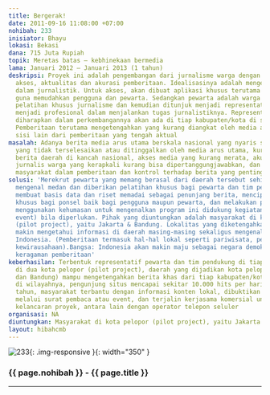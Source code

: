 ```yaml
---
title: Bergerak!
date: 2011-09-16 11:08:00 +07:00
nohibah: 233
inisiator: Bhayu
lokasi: Bekasi
dana: 715 Juta Rupiah
topik: Meretas batas – kebhinekaan bermedia
lama: Januari 2012 – Januari 2013 (1 tahun)
deskripsi: Proyek ini adalah pengembangan dari jurnalisme warga dengan mengedepankan
  akses, aktualitas dan akurasi pemberitaan. Idealisasinya adalah mengetengahkan kebenaran
  dalam jurnalistik. Untuk akses, akan dibuat aplikasi khusus terutama untuk ponsel
  guna memudahkan pengguna dan pewarta. Sedangkan pewarta adalah warga yang diberi
  pelatihan khusus jurnalisme dan kemudian ditunjuk menjadi representatif, sehingga
  menjadi profesional dalam menjalankan tugas jurnalistiknya. Representatif pewarta
  diharapkan dalam perkembangannya akan ada di tiap kabupaten/kota di seluruh Indonesia.
  Pemberitaan terutama mengetengahkan yang kurang diangkat oleh media arus utama atau
  sisi lain dari pemberitaan yang tengah aktual
masalah: Adanya berita media arus utama berskala nasional yang nyaris seragam, berita
  yang tidak terselesaikan atau ditinggalkan oleh media arus utama, kurang tampilnya
  berita daerah di kancah nasional, akses media yang kurang merata, akurasi berita
  jurnalis warga yang kerapkali kurang bisa dipertanggungjawabkan, dan partisipasi
  masyarakat dalam pemberitaan dan kontrol terhadap berita yang penting bagi bangsa
solusi: 'Merekrut pewarta yang memang berasal dari daerah tersebut sehingga sangat
  mengenal medan dan diberikan pelatihan khusus bagi pewarta dan tim pendampingnya,
  membuat basis data dan riset memadai sebagai penunjang berita, menciptakan aplikasi
  khusus bagi ponsel baik bagi pengguna maupun pewarta, dan melakukan promosi dengan
  menggunakan kehumasan untuk mengenalkan program ini didukung kegiatan (off line
  event) bila diperlukan. Pihak yang diuntungkan adalah masyarakat di kota pelopor
  (pilot project), yaitu Jakarta & Bandung. Lokalitas yang diketengahkan membuat masyarakat
  makin mengetahui informasi di daerah masing-masing sekaligus mengenal ke-bhinneka-an
  Indonesia. (Pemberitaan termasuk hal-hal lokal seperti pariwisata, pertanian atau
  kewirausahaan).Bangsa: Indonesia akan makin maju sebagai negara demokrasi dengan
  keragaman pemberitaan'
keberhasilan: Terbentuk representatif pewarta dan tim pendukung di tiap kabupaten/kota
  di dua kota pelopor (pilot project), daerah yang dijadikan kota pelopor (kota Jakarta
  dan Bandung) mampu mengetengahkan berita khas dari tiap kabupaten/kota yang ada
  di wilayahnya, pengunjung situs mencapai sekitar 10.000 hits per hari setelah satu
  tahun, masyarakat terbantu dengan informasi konten lokal, dibuktikan dengan interaksi
  melalui surat pembaca atau event, dan terjalin kerjasama komersial untuk mendukung
  kelancaran proyek, antara lain dengan operator telepon seluler
organisasi: NA
diuntungkan: Masyarakat di kota pelopor (pilot project), yaitu Jakarta & Bandung. Lokalitas yang diketengahkan membuat masyarakat makin mengetahui informasi di daerah masing-masing sekaligus mengenal ke-bhinneka-an Indonesia. (Pemberitaan termasuk hal-hal lokal seperti pariwisata, pertanian atau kewirausahaan).Bangsa: Indonesia akan makin maju sebagai negara demokrasi dengan keragaman pemberitaan
layout: hibahcmb
---
```


![233](/static/img/hibahcmb/233.png){: .img-responsive }{: width="350" }

### {{ page.nohibah }} - {{ page.title }}

---
